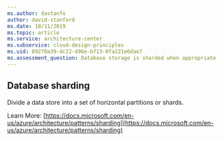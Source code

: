 ```yaml
---
ms.author: dastanfo
author: david-stanford
ms.date: 10/11/2019
ms.topic: article
ms.service: architecture-center
ms.subservice: cloud-design-principles
ms.uid: 89270a39-dc22-496e-bf13-0fa221e6dae7
ms.assessment_question: Database storage is sharded when appropriate
---
```

## Database sharding

Divide a data store into a set of horizontal partitions or shards.

Learn More: [https://docs.microsoft.com/en-us/azure/architecture/patterns/sharding](https://docs.microsoft.com/en-us/azure/architecture/patterns/sharding)
